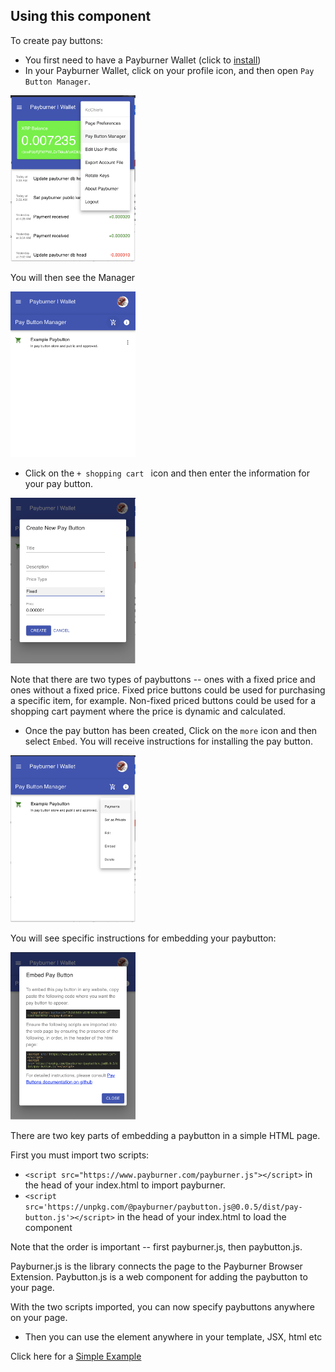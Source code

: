 ## Using this component

To create pay buttons:

- You first need to have a Payburner Wallet (click to <a href="https://chrome.google.com/webstore/detail/ghigcfhmoaokccllienfhdhdndkfhmop/publish-accepted?authuser=3&hl=en">install</a>)
- In your Payburner Wallet, click on your profile icon, and then open `Pay Button Manager`.

<img src="./resources/screenshots/open-paybutton-manager.png" width="200">

You will then see the Manager

 
<img src="./resources/screenshots/paybutton-manager.png" width="200">

- Click on the `+ shopping cart ` icon and then enter the information for your pay button.

<img src="./resources/screenshots/create-new-paybutton.png" width="200">

Note that there are two types of paybuttons -- ones with a fixed price and ones without a fixed price.  Fixed price
buttons could be used for purchasing a specific item, for example.  Non-fixed priced buttons could be used for a shopping 
cart payment where the price is dynamic and calculated.

- Once the pay button has been created, Click on the `more` icon and then select `Embed`.  You will receive instructions for installing the pay button.
 
<img src="./resources/screenshots/paybutton-options.png" width="200">

You will see specific instructions for embedding your paybutton:
 
<img src="/resources/screenshots/embed-paybutton.png" width="200">

There are two key parts of embedding a paybutton in a simple HTML page. 

First you must import two scripts:

- `<script src="https://www.payburner.com/payburner.js"></script>` in the head of your index.html to import payburner.       
- `<script src='https://unpkg.com/@payburner/paybutton.js@0.0.5/dist/pay-button.js'></script>` in the head of your index.html to load the component

Note that the order is important -- first payburner.js, then paybutton.js.  

Payburner.js is the library connects the page to the Payburner Browser Extension.  Paybutton.js is a 
web component for adding the paybutton to your page.

With the two scripts imported, you can now specify paybuttons anywhere on your page.

- Then you can use the element anywhere in your template, JSX, html etc
   <pay-button buttonid="7b2d5583-a178-434d-8048-516f784f8f92" ></pay-button>
   
Click here for a [Simple Example](./examples/html/simple-example.html)


